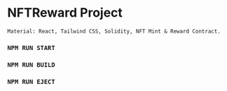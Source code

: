 # NFTReward Project

`Material: React, Tailwind CSS, Solidity, NFT Mint & Reward Contract.`

### `NPM RUN START`

### `NPM RUN BUILD`

### `NPM RUN EJECT`
